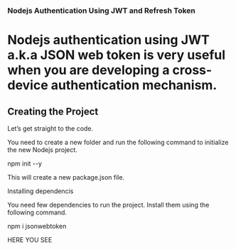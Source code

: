 ### Nodejs Authentication Using JWT and Refresh Token

# Nodejs authentication using JWT a.k.a JSON web token is very useful when you are developing a cross-device authentication mechanism.


## Creating the Project

Let’s get straight to the code.

You need to create a new folder and run the following command to initialize the new Nodejs project.

npm init --y

This will create a new package.json file.

Installing dependencis

You need few dependencies to run the project. Install them using the following command.

npm i jsonwebtoken

HERE YOU SEE


